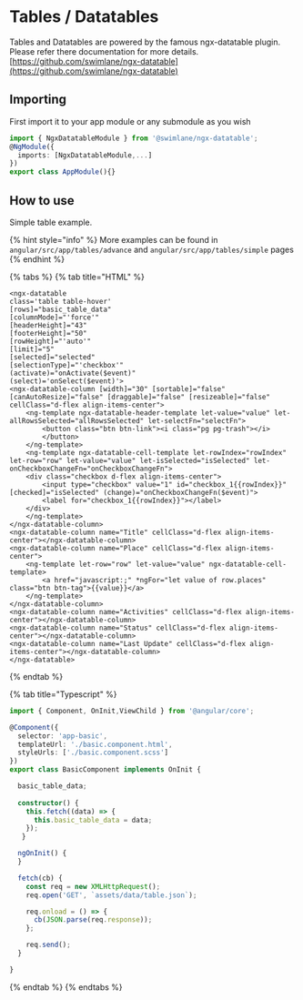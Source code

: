 # Tables / Datatables

Tables and Datatables are powered by the famous ngx-datatable plugin. Please refer there documentation for more details. [https://github.com/swimlane/ngx-datatable](https://github.com/swimlane/ngx-datatable)

## Importing

First import it to your app module or any submodule as you wish

```typescript
import { NgxDatatableModule } from '@swimlane/ngx-datatable';
@NgModule({
  imports: [NgxDatatableModule,...]
})
export class AppModule(){}
```

## How to use 

Simple table example. 

{% hint style="info" %}
More examples can be found in `angular/src/app/tables/advance` and  `angular/src/app/tables/simple` pages
{% endhint %}

{% tabs %}
{% tab title="HTML" %}
```markup
<ngx-datatable
class='table table-hover'
[rows]="basic_table_data"
[columnMode]="'force'"
[headerHeight]="43"
[footerHeight]="50"
[rowHeight]="'auto'"
[limit]="5"
[selected]="selected"
[selectionType]="'checkbox'"
(activate)="onActivate($event)"
(select)='onSelect($event)'>
<ngx-datatable-column [width]="30" [sortable]="false" [canAutoResize]="false" [draggable]="false" [resizeable]="false" cellClass="d-flex align-items-center">
    <ng-template ngx-datatable-header-template let-value="value" let-allRowsSelected="allRowsSelected" let-selectFn="selectFn">
        <button class="btn btn-link"><i class="pg pg-trash"></i>
        </button>
    </ng-template>
    <ng-template ngx-datatable-cell-template let-rowIndex="rowIndex" let-row="row" let-value="value" let-isSelected="isSelected" let-onCheckboxChangeFn="onCheckboxChangeFn">
    <div class="checkbox d-flex align-items-center">
        <input type="checkbox" value="1" id="checkbox_1{{rowIndex}}"  [checked]="isSelected" (change)="onCheckboxChangeFn($event)">
        <label for="checkbox_1{{rowIndex}}"></label>
    </div>
    </ng-template>
</ngx-datatable-column>
<ngx-datatable-column name="Title" cellClass="d-flex align-items-center"></ngx-datatable-column>
<ngx-datatable-column name="Place" cellClass="d-flex align-items-center">
    <ng-template let-row="row" let-value="value" ngx-datatable-cell-template>
        <a href="javascript:;" *ngFor="let value of row.places" class="btn btn-tag">{{value}}</a>
    </ng-template>
</ngx-datatable-column>
<ngx-datatable-column name="Activities" cellClass="d-flex align-items-center"></ngx-datatable-column>
<ngx-datatable-column name="Status" cellClass="d-flex align-items-center"></ngx-datatable-column>
<ngx-datatable-column name="Last Update" cellClass="d-flex align-items-center"></ngx-datatable-column>
</ngx-datatable>
```
{% endtab %}

{% tab title="Typescript" %}
```typescript
import { Component, OnInit,ViewChild } from '@angular/core';

@Component({
  selector: 'app-basic',
  templateUrl: './basic.component.html',
  styleUrls: ['./basic.component.scss']
})
export class BasicComponent implements OnInit {

  basic_table_data;
  
  constructor() {
    this.fetch((data) => {
      this.basic_table_data = data;
    });
   }

  ngOnInit() {
  }

  fetch(cb) {
    const req = new XMLHttpRequest();
    req.open('GET', `assets/data/table.json`);

    req.onload = () => {
      cb(JSON.parse(req.response));
    };

    req.send();
  }

}

```
{% endtab %}
{% endtabs %}

